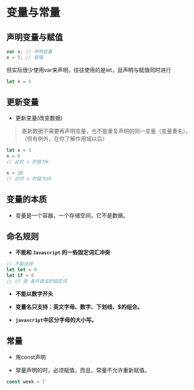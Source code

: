 # 变量与常量

## 声明变量与赋值

```javascript
var x; // 声明变量
x = 5; // 赋值
```

但实际很少使用var来声明，往往使用的是let，且声明与赋值同时进行    

```javascript
let x = 5
```

## 更新变量

- 更新变量(改变数据)

> 更新数据不需要再声明变量，也不能重复声明的同一变量（变量重名）。  
> （但有例外，在你了解作用域以后）


```javascript
let x = 5
x = 6
// 此时 x 的值为6

x = 10
// 此时 x 的值为10
```

## 变量的本质

- 变量是一个容器，一个存储空间，它不是数据。


## 命名规则

- **不能和 `Javascript` 的一些固定词汇冲突**

```javascript
// 不能这样
let let = 0
let if = 0
// if 是 条件语法的固定词
```

- **不能以数字开头**

- **变量名只支持：英文字母、数字、下划线、$的组合。**

- **`javascript`中区分字母的大小写。**

## 常量

- 用const声明

- 常量声明的时，必须赋值，而且，常量不允许重新赋值。

```javascript
const week = 7
```